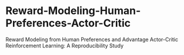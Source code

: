 # Reward-Modeling-Human-Preferences-Actor-Critic
Reward Modeling from Human Preferences and Advantage Actor-Critic Reinforcement Learning: A Reproducibility Study
